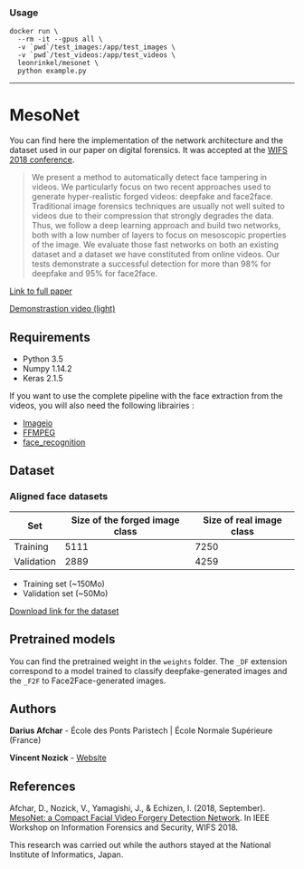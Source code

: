 ### Usage

```
docker run \
  --rm -it --gpus all \
  -v `pwd`/test_images:/app/test_images \
  -v `pwd`/test_videos:/app/test_videos \
  leonrinkel/mesonet \
  python example.py
```

---

# MesoNet

You can find here the implementation of the network architecture and the dataset used in our paper on digital forensics. It was accepted at the [WIFS 2018 conference](http://wifs2018.comp.polyu.edu.hk).

> We present a method to automatically detect face tampering in videos. We particularly focus on two recent approaches used to generate hyper-realistic forged videos: deepfake and face2face. Traditional image forensics techniques are usually not well suited to videos due to their compression that strongly degrades the data. Thus, we follow a deep learning approach and build two networks, both with a low number of layers to focus on mesoscopic properties of the image. We evaluate those fast networks on both an existing dataset and a dataset we have constituted from online videos. Our tests demonstrate a successful detection for more than 98\% for deepfake and 95\% for face2face.

[Link to full paper](https://arxiv.org/abs/1809.00888)

[Demonstrastion video (light)](https://www.youtube.com/watch?v=vch1CmgX0LA)

## Requirements

- Python 3.5
- Numpy 1.14.2
- Keras 2.1.5

If you want to use the complete pipeline with the face extraction from the videos, you will also need the following librairies :

- [Imageio](https://pypi.org/project/imageio/)
- [FFMPEG](https://www.ffmpeg.org/download.html)
- [face_recognition](https://github.com/ageitgey/face_recognition)

## Dataset

### Aligned face datasets

|Set|Size of the forged image class|Size of real image class|
|---|---|---|
|Training|5111|7250|
|Validation|2889|4259|

- Training set (~150Mo)
- Validation set (~50Mo)

[Download link for the dataset](https://my.pcloud.com/publink/show?code=XZLGvd7ZI9LjgIy7iOLzXBG5RNJzGFQzhTRy)

## Pretrained models

You can find the pretrained weight in the `weights` folder. The `_DF` extension correspond to a model trained to classify deepfake-generated images and the `_F2F` to Face2Face-generated images.

## Authors

**Darius Afchar** - École des Ponts Paristech | École Normale Supérieure (France)

**Vincent Nozick** - [Website](http://www-igm.univ-mlv.fr/~vnozick/?lang=fr)

## References

Afchar, D., Nozick, V., Yamagishi, J., & Echizen, I. (2018, September). [MesoNet: a Compact Facial Video Forgery Detection Network](https://arxiv.org/abs/1809.00888). In IEEE Workshop on Information Forensics and Security, WIFS 2018.

This research was carried out while the authors stayed at the National Institute of Informatics, Japan.
